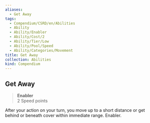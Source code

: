 ```yaml
---
aliases:
  - Get Away
tags:
  - Compendium/CSRD/en/Abilities
  - Ability
  - Ability/Enabler
  - Ability/Cost/2
  - Ability/Tier/Low
  - Ability/Pool/Speed
  - Ability/Categories/Movement
title: Get Away
collection: Abilities
kind: Compendium
---
```

## Get Away  
>**Enabler**  
>2 Speed points
  
After your action on your turn, you move up to a short distance or get behind or beneath cover within immediate range. Enabler.